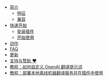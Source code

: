 <div class="sponsor-container"></div>
<div class="ww-ads wwads-cn wwads-horizontal" data-id="327"></div>

* [简介](/docs#introduction)
    * [特征](/docs#features)
    * [兼容](/docs#compatibility)
* [快速开始](/docs#quick-start)
    * [安装插件](/docs#installation)
    * [开始使用](/docs#usage)
* [动作](/docs#actions)
* [FAQ](/faq)
* [更新](/updates)
* [支持与赞助 ❤️](/support)
* [教程：如何自定义 OpenAI 翻译提示词](/tutorial/how_to_customize_translation_prompts.md)
* [教程：部署本地离线机器翻译服务并在插件中使用](https://github.com/YiiGuxing/TranslationPlugin/discussions/5411)
